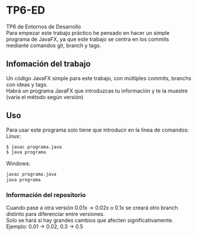 # TP6-ED
TP6 de Entornos de Desarrollo  
Para empezar este trabajo práctico he pensado en hacer un simple programa de JavaFX, ya que este trabajo se centra en los commits mediante comandos git, branch y tags.  

## Infomación del trabajo
Un código JavaFX simple para este trabajo, con múltiples commits, branchs con ideas y tags.  
Habrá un programa JavaFX que introduzcas tu información y te la muestre (varía el método según versión)

## Uso
Para usar este programa solo tiene que introducir en la línea de comandos:  
Linux:   
```bash
$ javac programa.java
$ java programa
```
Windows:
```bash
javac programa.java
java programa
```
### Información del repositorio
Cuando pase a otra versión 0.01x -> 0.02x o 0.1x se creará otro branch distinto para diferenciar entre versiones.  
Solo se hará si hay grandes cambios que afecten significativamente.  
Ejemplo: 0.01 -> 0.02, 0.3 -> 0.5